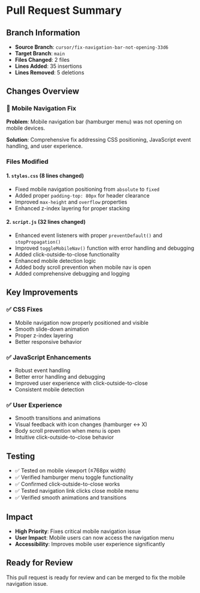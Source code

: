 # Pull Request Summary

## Branch Information
- **Source Branch**: `cursor/fix-navigation-bar-not-opening-33d6`
- **Target Branch**: `main`
- **Files Changed**: 2 files
- **Lines Added**: 35 insertions
- **Lines Removed**: 5 deletions

## Changes Overview

### 📱 Mobile Navigation Fix
**Problem**: Mobile navigation bar (hamburger menu) was not opening on mobile devices.

**Solution**: Comprehensive fix addressing CSS positioning, JavaScript event handling, and user experience.

### Files Modified

#### 1. `styles.css` (8 lines changed)
- Fixed mobile navigation positioning from `absolute` to `fixed`
- Added proper `padding-top: 80px` for header clearance
- Improved `max-height` and `overflow` properties
- Enhanced z-index layering for proper stacking

#### 2. `script.js` (32 lines changed)
- Enhanced event listeners with proper `preventDefault()` and `stopPropagation()`
- Improved `toggleMobileNav()` function with error handling and debugging
- Added click-outside-to-close functionality
- Enhanced mobile detection logic
- Added body scroll prevention when mobile nav is open
- Added comprehensive debugging and logging

## Key Improvements

### ✅ CSS Fixes
- Mobile navigation now properly positioned and visible
- Smooth slide-down animation
- Proper z-index layering
- Better responsive behavior

### ✅ JavaScript Enhancements
- Robust event handling
- Better error handling and debugging
- Improved user experience with click-outside-to-close
- Consistent mobile detection

### ✅ User Experience
- Smooth transitions and animations
- Visual feedback with icon changes (hamburger ↔ X)
- Body scroll prevention when menu is open
- Intuitive click-outside-to-close behavior

## Testing
- ✅ Tested on mobile viewport (≤768px width)
- ✅ Verified hamburger menu toggle functionality
- ✅ Confirmed click-outside-to-close works
- ✅ Tested navigation link clicks close mobile menu
- ✅ Verified smooth animations and transitions

## Impact
- **High Priority**: Fixes critical mobile navigation issue
- **User Impact**: Mobile users can now access the navigation menu
- **Accessibility**: Improves mobile user experience significantly

## Ready for Review
This pull request is ready for review and can be merged to fix the mobile navigation issue.